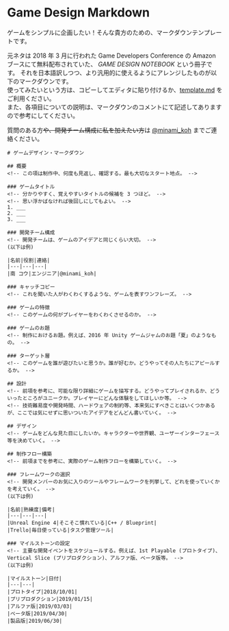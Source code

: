 # Game Design Markdown
ゲームをシンプルに企画したい！そんな貴方のための、マークダウンテンプレートです。  
  
元ネタは 2018 年 3 月に行われた Game Developers Conference の Amazon ブースにて無料配布されていた、 *GAME DESIGN NOTEBOOK* という冊子です。
それを日本語訳しつつ、より汎用的に使えるようにアレンジしたものが以下のマークダウンです。  
使ってみたいという方は、コピーしてエディタに貼り付けるか、[template.md](https://github.com/minami373/game-design-markdown/blob/master/template.md) をご利用ください。  
また、各項目についての説明は、マークダウンのコメントにて記述してありますので参考にしてください。

質問のある方~~や、開発チーム構成に私を加えたい方~~は [@minami_koh](https://twitter.com/minami_koh) までご連絡ください。


```
# ゲームデザイン・マークダウン

## 概要
<!-- この項は制作中、何度も見返し、確認する。最も大切なスタート地点。 -->

### ゲームタイトル
<!-- 分かりやすく、覚えやすいタイトルの候補を 3 つほど。 -->
<!-- 思い浮かばなければ後回しにしてもよい。 -->
1. ___
2. ___
3. ___

### 開発チーム構成
<!-- 開発チームは、ゲームのアイデアと同じくらい大切。 -->
(以下は例)

|名前|役割|連絡|
|---|---|---|
|南 コウ|エンジニア|@minami_koh|

### キャッチコピー
<!-- これを聞いた人がわくわくするような、ゲームを表すワンフレーズ。 -->

### ゲームの特徴
<!-- このゲームの何がプレイヤーをわくわくさせるのか。 -->

### ゲームのお題
<!-- 制作におけるお題。例えば、2016 年 Unity ゲームジャムのお題「夏」のようなもの。 -->

### ターゲット層
<!-- このゲームを誰が遊びたいと思うか。誰が好むか。どうやってその人たちにアピールするか。 -->

## 設計
<!-- 前項を参考に、可能な限り詳細にゲームを描写する。どうやってプレイされるか、どういったところがユニークか。プレイヤーにどんな体験をしてほしいか等。 -->
<!-- 技術難易度や開発時間、ハードウェアの制約等、本来気にすべきことはいくつかあるが、ここでは気にせずに思いついたアイデアをどんどん書いていく。 -->

## デザイン
<!-- ゲームをどんな見た目にしたいか。キャラクターや世界観、ユーザーインターフェース等を決めていく。 -->

## 制作フロー構築
<!-- 前項までを参考に、実際のゲーム制作フローを構築していく。 -->

### フレームワークの選択
<!-- 開発メンバーのお気に入りのツールやフレームワークを列挙して、どれを使っていくかを考えていく。 -->
(以下は例)

|名前|熟練度|備考|
|---|---|---|
|Unreal Engine 4|そこそこ慣れている|C++ / Blueprint|
|Trello|毎日使っている|タスク管理ツール|

### マイルストーンの設定
<!-- 主要な開発イベントをスケジュールする。例えば、1st Playable (プロトタイプ)、Vertical Slice (プリプロダクション)、アルファ版、ベータ版等。 -->
(以下は例)

|マイルストーン|日付|
|---|---|
|プロトタイプ|2018/10/01|
|プリプロダクション|2019/01/15|
|アルファ版|2019/03/03|
|ベータ版|2019/04/30|
|製品版|2019/06/30|
```
